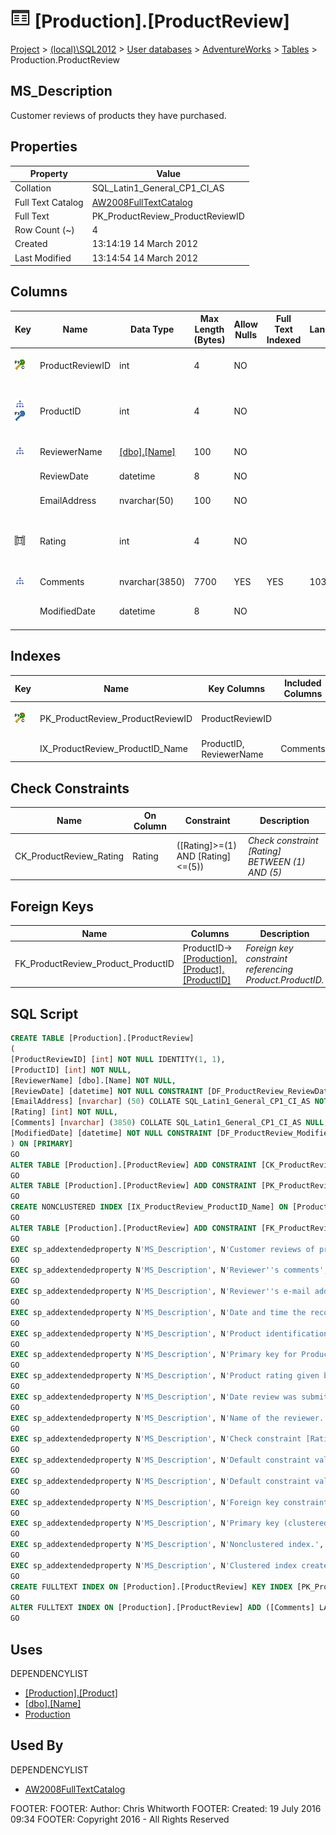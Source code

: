 
# ![Tables](../../../../Images/Table32.png) [Production].[ProductReview]

[Project](../../../../index.md) > [(local)\\SQL2012](../../../index.md) > [User databases](../../index.md) > [AdventureWorks](../index.md) > [Tables](Tables_.md) > Production.ProductReview

## <a name="#description"></a>MS_Description
Customer reviews of products they have purchased.
## <a name="#properties"></a>Properties

| Property | Value |
|---|---|
| Collation | SQL_Latin1_General_CP1_CI_AS |
| Full Text Catalog | [AW2008FullTextCatalog](../Storage/Full_Text_Catalogs/AW2008FullTextCatalog.md) |
| Full Text | PK_ProductReview_ProductReviewID |
| Row Count (~) | 4 |
| Created | 13:14:19 14 March 2012 |
| Last Modified | 13:14:54 14 March 2012 |


## <a name="#columns"></a>Columns

| Key | Name | Data Type | Max Length (Bytes) | Allow Nulls | Full Text Indexed | Language | Identity | Default | Description |
|---|---|---|---|---|---|---|---|---|---|
| [![Cluster Primary Key PK_ProductReview_ProductReviewID: ProductReviewID](../../../../Images/pkcluster.png)](#indexes) | ProductReviewID | int | 4 | NO |  |  | 1 - 1 |  | _Primary key for ProductReview records._ |
| [![Indexes IX_ProductReview_ProductID_Name](../../../../Images/Index.png)](#indexes)[![Foreign Keys FK_ProductReview_Product_ProductID: [Production].[Product].ProductID](../../../../Images/fk.png)](#foreignkeys) | ProductID | int | 4 | NO |  |  |  |  | _Product identification number. Foreign key to Product.ProductID._ |
| [![Indexes IX_ProductReview_ProductID_Name](../../../../Images/Index.png)](#indexes) | ReviewerName | [[dbo].[Name]](../Programmability/Types/User-Defined_Data_Types/Name.md) | 100 | NO |  |  |  |  | _Name of the reviewer._ |
|  | ReviewDate | datetime | 8 | NO |  |  |  | (getdate()) | _Date review was submitted._ |
|  | EmailAddress | nvarchar(50) | 100 | NO |  |  |  |  | _Reviewer's e-mail address._ |
| [![Check Constraints CK_ProductReview_Rating : ([Rating]>=(1) AND [Rating]<=(5))](../../../../Images/c-constraint.png)](#checkconstraints) | Rating | int | 4 | NO |  |  |  |  | _Product rating given by the reviewer. Scale is 1 to 5 with 5 as the highest rating._ |
| [![Indexes IX_ProductReview_ProductID_Name](../../../../Images/Index.png)](#indexes) | Comments | nvarchar(3850) | 7700 | YES | YES | 1033 |  |  | _Reviewer's comments_ |
|  | ModifiedDate | datetime | 8 | NO |  |  |  | (getdate()) | _Date and time the record was last updated._ |


## <a name="#indexes"></a>Indexes

| Key | Name | Key Columns | Included Columns | Unique | Description |
|---|---|---|---|---|---|
| [![Cluster Primary Key PK_ProductReview_ProductReviewID: ProductReviewID](../../../../Images/pkcluster.png)](#indexes) | PK_ProductReview_ProductReviewID | ProductReviewID |  | YES | _Primary key (clustered) constraint_ |
|  | IX_ProductReview_ProductID_Name | ProductID, ReviewerName | Comments |  | _Nonclustered index._ |


## <a name="#checkconstraints"></a>Check Constraints

| Name | On Column | Constraint | Description |
|---|---|---|---|
| CK_ProductReview_Rating | Rating | ([Rating]>=(1) AND [Rating]<=(5)) | _Check constraint [Rating] BETWEEN (1) AND (5)_ |


## <a name="#foreignkeys"></a>Foreign Keys

| Name | Columns | Description |
|---|---|---|
| FK_ProductReview_Product_ProductID | ProductID->[[Production].[Product].[ProductID]](Product.md) | _Foreign key constraint referencing Product.ProductID._ |


## <a name="#sqlscript"></a>SQL Script
```sql
CREATE TABLE [Production].[ProductReview]
(
[ProductReviewID] [int] NOT NULL IDENTITY(1, 1),
[ProductID] [int] NOT NULL,
[ReviewerName] [dbo].[Name] NOT NULL,
[ReviewDate] [datetime] NOT NULL CONSTRAINT [DF_ProductReview_ReviewDate] DEFAULT (getdate()),
[EmailAddress] [nvarchar] (50) COLLATE SQL_Latin1_General_CP1_CI_AS NOT NULL,
[Rating] [int] NOT NULL,
[Comments] [nvarchar] (3850) COLLATE SQL_Latin1_General_CP1_CI_AS NULL,
[ModifiedDate] [datetime] NOT NULL CONSTRAINT [DF_ProductReview_ModifiedDate] DEFAULT (getdate())
) ON [PRIMARY]
GO
ALTER TABLE [Production].[ProductReview] ADD CONSTRAINT [CK_ProductReview_Rating] CHECK (([Rating]>=(1) AND [Rating]<=(5)))
GO
ALTER TABLE [Production].[ProductReview] ADD CONSTRAINT [PK_ProductReview_ProductReviewID] PRIMARY KEY CLUSTERED  ([ProductReviewID]) ON [PRIMARY]
GO
CREATE NONCLUSTERED INDEX [IX_ProductReview_ProductID_Name] ON [Production].[ProductReview] ([ProductID], [ReviewerName]) INCLUDE ([Comments]) ON [PRIMARY]
GO
ALTER TABLE [Production].[ProductReview] ADD CONSTRAINT [FK_ProductReview_Product_ProductID] FOREIGN KEY ([ProductID]) REFERENCES [Production].[Product] ([ProductID])
GO
EXEC sp_addextendedproperty N'MS_Description', N'Customer reviews of products they have purchased.', 'SCHEMA', N'Production', 'TABLE', N'ProductReview', NULL, NULL
GO
EXEC sp_addextendedproperty N'MS_Description', N'Reviewer''s comments', 'SCHEMA', N'Production', 'TABLE', N'ProductReview', 'COLUMN', N'Comments'
GO
EXEC sp_addextendedproperty N'MS_Description', N'Reviewer''s e-mail address.', 'SCHEMA', N'Production', 'TABLE', N'ProductReview', 'COLUMN', N'EmailAddress'
GO
EXEC sp_addextendedproperty N'MS_Description', N'Date and time the record was last updated.', 'SCHEMA', N'Production', 'TABLE', N'ProductReview', 'COLUMN', N'ModifiedDate'
GO
EXEC sp_addextendedproperty N'MS_Description', N'Product identification number. Foreign key to Product.ProductID.', 'SCHEMA', N'Production', 'TABLE', N'ProductReview', 'COLUMN', N'ProductID'
GO
EXEC sp_addextendedproperty N'MS_Description', N'Primary key for ProductReview records.', 'SCHEMA', N'Production', 'TABLE', N'ProductReview', 'COLUMN', N'ProductReviewID'
GO
EXEC sp_addextendedproperty N'MS_Description', N'Product rating given by the reviewer. Scale is 1 to 5 with 5 as the highest rating.', 'SCHEMA', N'Production', 'TABLE', N'ProductReview', 'COLUMN', N'Rating'
GO
EXEC sp_addextendedproperty N'MS_Description', N'Date review was submitted.', 'SCHEMA', N'Production', 'TABLE', N'ProductReview', 'COLUMN', N'ReviewDate'
GO
EXEC sp_addextendedproperty N'MS_Description', N'Name of the reviewer.', 'SCHEMA', N'Production', 'TABLE', N'ProductReview', 'COLUMN', N'ReviewerName'
GO
EXEC sp_addextendedproperty N'MS_Description', N'Check constraint [Rating] BETWEEN (1) AND (5)', 'SCHEMA', N'Production', 'TABLE', N'ProductReview', 'CONSTRAINT', N'CK_ProductReview_Rating'
GO
EXEC sp_addextendedproperty N'MS_Description', N'Default constraint value of GETDATE()', 'SCHEMA', N'Production', 'TABLE', N'ProductReview', 'CONSTRAINT', N'DF_ProductReview_ModifiedDate'
GO
EXEC sp_addextendedproperty N'MS_Description', N'Default constraint value of GETDATE()', 'SCHEMA', N'Production', 'TABLE', N'ProductReview', 'CONSTRAINT', N'DF_ProductReview_ReviewDate'
GO
EXEC sp_addextendedproperty N'MS_Description', N'Foreign key constraint referencing Product.ProductID.', 'SCHEMA', N'Production', 'TABLE', N'ProductReview', 'CONSTRAINT', N'FK_ProductReview_Product_ProductID'
GO
EXEC sp_addextendedproperty N'MS_Description', N'Primary key (clustered) constraint', 'SCHEMA', N'Production', 'TABLE', N'ProductReview', 'CONSTRAINT', N'PK_ProductReview_ProductReviewID'
GO
EXEC sp_addextendedproperty N'MS_Description', N'Nonclustered index.', 'SCHEMA', N'Production', 'TABLE', N'ProductReview', 'INDEX', N'IX_ProductReview_ProductID_Name'
GO
EXEC sp_addextendedproperty N'MS_Description', N'Clustered index created by a primary key constraint.', 'SCHEMA', N'Production', 'TABLE', N'ProductReview', 'INDEX', N'PK_ProductReview_ProductReviewID'
GO
CREATE FULLTEXT INDEX ON [Production].[ProductReview] KEY INDEX [PK_ProductReview_ProductReviewID] ON [AW2008FullTextCatalog]
GO
ALTER FULLTEXT INDEX ON [Production].[ProductReview] ADD ([Comments] LANGUAGE 1033)
GO

```

## <a name="#uses"></a>Uses
DEPENDENCYLIST
* [[Production].[Product]](Product.md)
* [[dbo].[Name]](../Programmability/Types/User-Defined_Data_Types/Name.md)
* [Production](../Security/Schemas/Production.md)


## <a name="#usedby"></a>Used By
DEPENDENCYLIST
* [AW2008FullTextCatalog](../Storage/Full_Text_Catalogs/AW2008FullTextCatalog.md)

FOOTER: FOOTER: Author:  Chris Whitworth
FOOTER: Created: 19 July 2016 09:34
FOOTER: Copyright 2016 - All Rights Reserved

